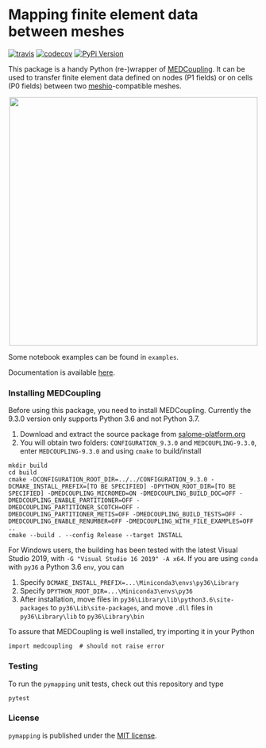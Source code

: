 # Mapping finite element data between meshes

[![travis](https://img.shields.io/travis/tianyikillua/pymapping.svg?style=flat-square)](https://travis-ci.org/tianyikillua/pymapping)
[![codecov](https://img.shields.io/codecov/c/github/tianyikillua/pymapping.svg?style=flat-square)](https://codecov.io/gh/tianyikillua/pymapping)
[![PyPi Version](https://img.shields.io/pypi/v/pymapping.svg?style=flat-square)](https://pypi.org/project/pymapping)

This package is a handy Python (re-)wrapper of [MEDCoupling](https://docs.salome-platform.org/latest/dev/MEDCoupling/developer/index.html). It can be used to transfer finite element data defined on nodes (P1 fields) or on cells (P0 fields) between two [meshio](https://github.com/nschloe/meshio)-compatible meshes.

<p align="center">
  <img src="https://user-images.githubusercontent.com/4027283/60191481-ab3af580-9834-11e9-8f55-e02f2bd6c0fa.png" width="500">
</p>

Some notebook examples can be found in `examples`.

Documentation is available [here](https://pymapping.readthedocs.io).

### Installing MEDCoupling

Before using this package, you need to install MEDCoupling. Currently the 9.3.0 version only supports Python 3.6 and not Python 3.7.

1. Download and extract the source package from [salome-platform.org](http://files.salome-platform.org/Salome/other/medCoupling-9.3.0.tar.gz)
2. You will obtain two folders: `CONFIGURATION_9.3.0` and `MEDCOUPLING-9.3.0`, enter `MEDCOUPLING-9.3.0` and using `cmake` to build/install

```
mkdir build
cd build
cmake -DCONFIGURATION_ROOT_DIR=../../CONFIGURATION_9.3.0 -DCMAKE_INSTALL_PREFIX=[TO BE SPECIFIED] -DPYTHON_ROOT_DIR=[TO BE SPECIFIED] -DMEDCOUPLING_MICROMED=ON -DMEDCOUPLING_BUILD_DOC=OFF -DMEDCOUPLING_ENABLE_PARTITIONER=OFF -DMEDCOUPLING_PARTITIONER_SCOTCH=OFF -DMEDCOUPLING_PARTITIONER_METIS=OFF -DMEDCOUPLING_BUILD_TESTS=OFF -DMEDCOUPLING_ENABLE_RENUMBER=OFF -DMEDCOUPLING_WITH_FILE_EXAMPLES=OFF ..
cmake --build . --config Release --target INSTALL
```

For Windows users, the building has been tested with the latest Visual Studio 2019, with `-G "Visual Studio 16 2019" -A x64`. If you are using `conda` with `py36` a Python 3.6 `env`, you can

1. Specify `DCMAKE_INSTALL_PREFIX=...\Miniconda3\envs\py36\Library`
2. Specify `DPYTHON_ROOT_DIR=...\Miniconda3\envs\py36`
3. After installation, move files in `py36\Library\lib\python3.6\site-packages` to `py36\Lib\site-packages`, and move `.dll` files in `py36\Library\lib` to `py36\Library\bin`

To assure that MEDCoupling is well installed, try importing it in your Python
```
import medcoupling  # should not raise error
```

### Testing

To run the `pymapping` unit tests, check out this repository and type
```
pytest
```

### License

`pymapping` is published under the [MIT license](https://en.wikipedia.org/wiki/MIT_License).
